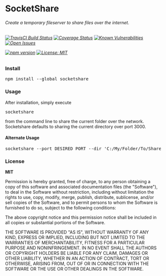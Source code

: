 <h1>SocketShare</h1>
<h6>Create a temporary fileserver to share files over the internet.<h6>


[![TravisCI Build Status](https://travis-ci.org/theamazingfedex/socketshare.svg?branch=master "TravisCI Build Status for: socketshare")](https://travis-ci.org/theamazingfedex/socketshare?branch=master)
[![Coverage Status](https://coveralls.io/repos/github/theamazingfedex/socketshare/badge.svg?branch=master)](https://coveralls.io/github/theamazingfedex/socketshare?branch=master)
[![Known Vulnerabilities](https://snyk.io/test/npm/socketshare/badge.svg)](https://snyk.io/test/npm/socketshare)
[![Open Issues](http://githubbadges.herokuapp.com/theamazingfedex/socketshare/issues)](https://github.com/theamazingfedex/socketshare/issues)

[![npm version](https://badge.fury.io/js/socketshare.svg)](https://badge.fury.io/js/socketshare)
[![License: MIT](https://img.shields.io/badge/License-MIT-yellow.svg)](https://opensource.org/licenses/MIT)

<h3>Install</h3>
<pre>npm install --global socketshare</pre>

<h3>Usage</h3>
After installation, simply execute
<pre>socketshare</pre>
from the command line to share the current folder over the network.
Socketshare defaults to sharing the current directory over port 3000.

<h4>Alternate Usage</h4>
<pre>socketshare --port DESIRED_PORT --dir 'C:/My/Folder/To/Share'</pre>

<h3>License</h3>
<b>MIT</b>

Permission is hereby granted, free of charge, to any person obtaining a copy of this software and associated documentation files (the "Software"), to deal in the Software without restriction, including without limitation the rights to use, copy, modify, merge, publish, distribute, sublicense, and/or sell copies of the Software, and to permit persons to whom the Software is furnished to do so, subject to the following conditions:

The above copyright notice and this permission notice shall be included in all copies or substantial portions of the Software.

THE SOFTWARE IS PROVIDED "AS IS", WITHOUT WARRANTY OF ANY KIND, EXPRESS OR IMPLIED, INCLUDING BUT NOT LIMITED TO THE WARRANTIES OF MERCHANTABILITY, FITNESS FOR A PARTICULAR PURPOSE AND NONINFRINGEMENT. IN NO EVENT SHALL THE AUTHORS OR COPYRIGHT HOLDERS BE LIABLE FOR ANY CLAIM, DAMAGES OR OTHER LIABILITY, WHETHER IN AN ACTION OF CONTRACT, TORT OR OTHERWISE, ARISING FROM, OUT OF OR IN CONNECTION WITH THE SOFTWARE OR THE USE OR OTHER DEALINGS IN THE SOFTWARE.
